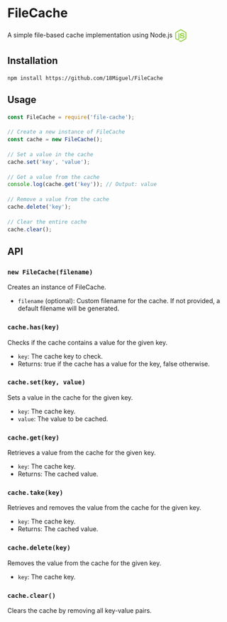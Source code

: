 # FileCache

A simple file-based cache implementation using Node.js <img align="center" alt="Miguel-NodeJS" height="30" width="30" src="https://raw.githubusercontent.com/devicons/devicon/master/icons/nodejs/nodejs-plain.svg"/>

## Installation

```shell
npm install https://github.com/18Miguel/FileCache
```

## Usage

```javascript
const FileCache = require('file-cache');

// Create a new instance of FileCache
const cache = new FileCache();

// Set a value in the cache
cache.set('key', 'value');

// Get a value from the cache
console.log(cache.get('key')); // Output: value

// Remove a value from the cache
cache.delete('key');

// Clear the entire cache
cache.clear();
```

## API

### `new FileCache(filename)`

Creates an instance of FileCache.

- `filename` (optional): Custom filename for the cache. If not provided, a default filename will be generated.

### `cache.has(key)`

Checks if the cache contains a value for the given key.

- `key`: The cache key to check.
- Returns: true if the cache has a value for the key, false otherwise.

### `cache.set(key, value)`

Sets a value in the cache for the given key.

- `key`: The cache key.
- `value`: The value to be cached.

### `cache.get(key)`

Retrieves a value from the cache for the given key.

- `key`: The cache key.
- Returns: The cached value.

### `cache.take(key)`

Retrieves and removes the value from the cache for the given key.

- `key`: The cache key.
- Returns: The cached value.

### `cache.delete(key)`

Removes the value from the cache for the given key.

- `key`: The cache key.

### `cache.clear()`

Clears the cache by removing all key-value pairs.
